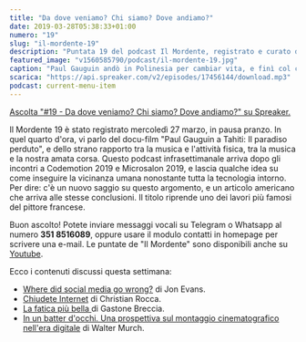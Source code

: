 ```yaml
---
title: "Da dove veniamo? Chi siamo? Dove andiamo?"
date: 2019-03-28T05:38:33+01:00
numero: "19"
slug: "il-mordente-19"
description: "Puntata 19 del podcast Il Mordente, registrato e curato da Riccardo Palombo."
featured_image: "v1560585790/podcast/il-mordente-19.jpg"
caption: "Paul Gauguin andò in Polinesia per cambiar vita, e finì col crearne diverse. La tela sopra (1897-98, da lei il titolo della puntata) è considerata il suo testamento artistico e spirituale."
scarica: "https://api.spreaker.com/v2/episodes/17456144/download.mp3"
podcast: current-menu-item
---
```


<a class="spreaker-player" href="https://www.spreaker.com/episode/17456144" data-resource="episode_id=17456144" data-width="100%" data-height="200px" data-theme="light" data-playlist="false" data-playlist-continuous="false" data-autoplay="false" data-live-autoplay="false" data-chapters-image="true" data-episode-image-position="right" data-hide-logo="false" data-hide-likes="false" data-hide-comments="false" data-hide-sharing="false" data-hide-download="true" >Ascolta "#19 - Da dove veniamo? Chi siamo? Dove andiamo?" su Spreaker.</a>

Il Mordente 19 è stato registrato mercoledì 27 marzo, in pausa pranzo. In quel quarto d'ora, vi parlo del docu-film "Paul Gauguin a Tahiti: Il paradiso perduto", e dello strano rapporto tra la musica e l'attività fisica, tra la musica e la nostra amata corsa. Questo podcast infrasettimanale arriva dopo gli incontri a Codemotion 2019 e Microsalon 2019, e lascia qualche idea su come inseguire la vicinanza umana nonostante tutta la tecnologia intorno. Per dire: c'è un nuovo saggio su questo argomento, e un articolo americano che arriva alle stesse conclusioni. Il titolo riprende uno dei lavori più famosi del pittore francese.

Buon ascolto! Potete inviare messaggi vocali su Telegram o Whatsapp al numero **351 8516089**, oppure usare il modulo contatti in homepage per scrivere una e-mail. Le puntate de "Il Mordente" sono disponibili anche su <a class="text-info" title="Canale Youtube Riccardo Palombo" href="https://www.youtube.com/riccardopalombo">Youtube</a>.

Ecco i contenuti discussi questa settimana:

<ul>
<li><a class="text-info" href="https://techcrunch.com/2019/03/24/where-did-social-media-go-wrong/" target="_blank" rel="nofollow" title="Vedi l'articolo Where did social media go wrong?">Where did social media go wrong?</a> di Jon Evans.</li>
<li><a class="text-info" href="https://amzn.to/2HI0IjL" target="_blank" rel="nofollow" title="Vedi il libro Chiudete internet">Chiudete Internet</a> di Christian Rocca.</li>
<li><a class="text-info" href="https://amzn.to/2SjHSQJ" target="_blank" rel="nofollow" title="Vedi il libro La fatica più bella">La fatica più bella </a> di Gastone Breccia.</li>
<li><a class="text-info" href="https://amzn.to/2CkuHtP" target="_blank" rel="nofollow" title="Vedi il libro In un batter d'occhi">In un batter d'occhi. Una prospettiva sul montaggio cinematografico nell'era digitale</a> di Walter Murch.</li>
</ul>
